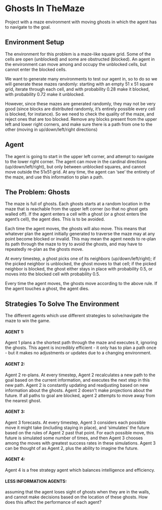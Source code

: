 # Ghosts In TheMaze
Project with a maze environment with moving ghosts in which the agent has to navigate to the goal.

## Environment Setup
The environment for this problem is a maze-like square grid. Some of the cells are open (unblocked) and some are obstructed (blocked). An agent in the environment can move among and occupy the unblocked cells, but cannot enter the blocked cells.

We want to generate many environments to test our agent in, so to do so we will generate these mazes randomly:
starting with an empty 51 x 51 square grid, iterate through each cell, and with probability 0.28 make it blocked, with probability 0.72 make it unblocked.

However, since these mazes are generated randomly, they may not be very good (since blocks are distributed randomly, it’s entirely possible every cell is blocked, for instance). So we need to check the quality of the maze, and reject ones that are too blocked. Remove any blocks present from the upper left and lower right corners, and make sure there is a path from one to the other (moving in up/down/left/right directions)

## Agent
The agent is going to start in the upper left corner, and attempt to navigate to the lower right corner. The agent can move in the cardinal directions (up/down/left/right), but only between unblocked squares, and cannot move outside the 51x51 grid. At any time, the agent can ‘see’ the entirety of the maze, and use this information to plan a path.

## The Problem: Ghosts
The maze is full of ghosts. Each ghosts starts at a random location in the maze that is reachable from the upper left corner (so that no ghost gets walled off). If the agent enters a cell with a ghost (or a ghost enters the agent’s cell), the agent dies. This is to be avoided.

Each time the agent moves, the ghosts will also move. This means that whatever plan the agent initially generated to traverse the maze may at any point become blocked or invalid. This may mean the agent needs to re-plan its path through the maze to try to avoid the ghosts, and may have to repeatedly re-plan as the ghosts move.

At every timestep, a ghost picks one of its neighbors (up/down/left/right); if the picked neighbor is unblocked, the ghost moves to that cell; if the picked neighbor is blocked, the ghost either stays in place with probability 0.5, or moves into the blocked cell with probability 0.5. 

Every time the agent moves, the ghosts move according to the above rule. If the agent touches a ghost, the agent dies.

## Strategies To Solve The Environment
The different agents which use different strategies to solve/navigate the maze to win the game.

#### AGENT 1:
Agent 1 plans a the shortest path through the maze and executes it, ignoring the ghosts. This agent is incredibly efficient - it only has to plan a path once - but it makes no adjustments or updates due to a changing environment.

#### AGENT 2:
Agent 2 re-plans. At every timestep, Agent 2 recalculates a new path to the goal based on the current information, and executes the next step in this new path. Agent 2 is constantly updating and readjusting based on new information about the ghosts. Agent 2 doesn't make projections about the future. If all paths to goal are blocked, agent 2 attempts to move away from the nearest ghost.

#### AGENT 3:
Agent 3 forecasts. At every timestep, Agent 3 considers each possible move it might take (including staying in place), and ‘simulates’ the future based on the rules of Agent 2 past that point. For each possible move, this future is simulated some number of times, and then Agent 3 chooses among the moves with greatest success rates in these simulations. Agent 3 can be thought of as Agent 2, plus the ability to imagine the future.

#### AGENT 4:
Agent 4 is a free strategy agent which balances intelligence and efficiency.

#### LESS INFORMATION AGENTS:
assuming that the agent loses sight of ghosts when they are in the walls, and cannot make decisions based on the location of these ghosts. How does this affect the performance of each agent?


